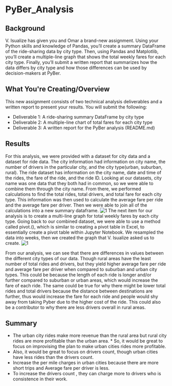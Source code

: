 # PyBer_Analysis

## Background

V. Isualize has given you and Omar a brand-new assignment. Using your Python skills and knowledge of Pandas, you’ll create a summary DataFrame of the ride-sharing data by city type. Then, using Pandas and Matplotlib, you’ll create a multiple-line graph that shows the total weekly fares for each city type. Finally, you’ll submit a written report that summarizes how the data differs by city type and how those differences can be used by decision-makers at PyBer.

## What You're Creating/Overview

This new assignment consists of two technical analysis deliverables and a written report to present your results. You will submit the following:
* Deliverable 1: A ride-sharing summary DataFrame by city type
* Deliverable 2: A multiple-line chart of total fares for each city type
* Deliverable 3: A written report for the PyBer analysis (README.md)

## Results

For this analysis, we were provided with a dataset for city data and a dataset for ride data. The city information had information on city name, the number of drivers in the particular city, and the city type(urban, suburban, rural). The ride dataset has information on the city name, date and time of the rides, the fare of the ride, and the ride ID. Looking at our datasets, city name was one data that they both had in common, so we were able to combine them through the city name. From there, we performed calculations to find the total rides, total drivers, and total fare for each city type. This information was then used to calculate the average fare per ride and the average fare per driver. Then we were able to join all of the calculations into a new summary dataframe.
![1](https://user-images.githubusercontent.com/94920551/166937749-da6390b7-d4b1-4e41-b744-6b1da634ca9d.png)
The next item for our analysis is to create a multi-line graph for total weekly fares by each city type. Going back to our combined dataset, we were able to use a method called pivot.(), which is similar to creating a pivot table in Excel, to essentially create a pivot table within Jupyter Notebook. We resampled the data into weeks, then we created the graph that V. Isualize asked us to create.
![1](https://user-images.githubusercontent.com/94920551/166937933-77b1e708-f923-43c5-b180-7f524b25cbb5.png)

From our analysis, we can see that there are differences in values between the different city types of our data. Though rural areas have the least number of total rides and drivers, but they yield higher average fare per ride and average fare per driver when compared to suburban and urban city types. This could be because the length of each ride is longer and/or further compared to suburban or urban areas, which would increase the fare of each ride. The same could be true for why there might be lower total rides and total drivers because the distance between destinations are further, thus would increase the fare for each ride and people would shy away from taking Pyber due to the higher cost of the ride. This could also be a contributor to why there are less drivers overall in rural areas.

## Summary

* The urban city rides make more revenue than the rural area but rural city rides are more profitable than the urban area.
      * So, it would be great to focus on improvising the plan to make urban cities rides more profitable.
* Also, it would be great to focus on drivers count, though urban cities have less rides than the drivers count.
* Increase the per mile charges in urban cities because there are more short trips and Average fare per driver is less.
* To increase the drivers count , they can charge more to drivers who is consistence in their work.
